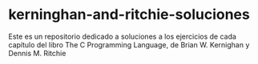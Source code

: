 # kerninghan-and-ritchie-soluciones 
Este es un repositorio dedicado a soluciones a los ejercicios de cada capítulo del libro The C Programming Language, de Brian W. Kernighan y Dennis M. Ritchie
